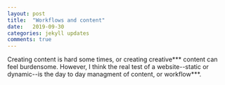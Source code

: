 ```yaml
---
layout: post
title:  "Workflows and content"
date:   2019-09-30
categories: jekyll updates
comments: true
---
```


Creating content is hard some times, or creating creative*** content can feel burdensome. However, I think the real test of a website--static or dynamic--is the day to day managment of content, or workflow***. 